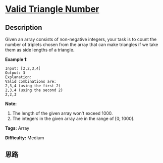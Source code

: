 # [Valid Triangle Number][title]

## Description

Given an array consists of non-negative integers, your task is to count the
number of triplets chosen from the array that can make triangles if we take
them as side lengths of a triangle.

**Example 1:**  
            Input: [2,2,3,4]    Output: 3    Explanation:    Valid combinations are:     2,3,4 (using the first 2)    2,3,4 (using the second 2)    2,2,3    

**Note:**  

  1. The length of the given array won't exceed 1000.
  2. The integers in the given array are in the range of [0, 1000].


**Tags:** Array

**Difficulty:** Medium

## 思路

[title]: https://leetcode.com/problems/valid-triangle-number
